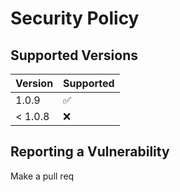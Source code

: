 # Security Policy

## Supported Versions

| Version | Supported          |
| ------- | ------------------ |
| 1.0.9   | :white_check_mark: |
| < 1.0.8 | :x:                |

## Reporting a Vulnerability

Make a pull req
